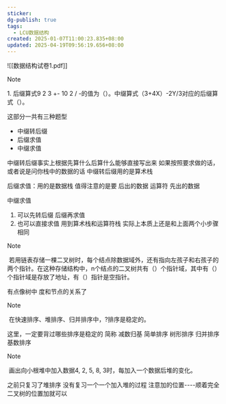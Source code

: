 ```yaml
---
sticker: 
dg-publish: true
tags:
  - LCU数据结构
created: 2025-01-07T11:00:23.835+08:00
updated: 2025-04-19T09:56:19.656+08:00
---
```


![[数据结构试卷1.pdf]]


> [!NOTE]
> 1. 后缀算式9 2 3 +- 10 2 / -的值为（）。中缀算式（3+4X）-2Y/3对应的后缀算式（）。

这部分一共有三种题型
- 中缀转后缀
- 后缀求值
- 中缀求值

中缀转后缀事实上根据先算什么后算什么能够直接写出来
如果按照要求做的话，或者说是问你栈中的数据的话   中缀转后缀用的是算术栈

后缀求值：用的是数据栈   值得注意的是要 后出的数据  运算符 先出的数据

中缀求值
1. 可以先转后缀 后缀再求值
2. 也可以直接求值  用到算术栈和运算符栈  实际上本质上还是和上面两个小步骤相同


> [!NOTE]
>  若用链表存储一棵二叉树时，每个结点除数据域外，还有指向左孩子和右孩子的两个指针。在这种存储结构中，n个结点的二叉树共有（）个指针域，其中有（）个指针域是存放了地址，有（）指针是空指针。

有点像树中 度和节点的关系了

> [!NOTE]
>  在快速排序、堆排序、归并排序中，?排序是稳定的。

这里，一定要背过哪些排序是稳定的  简称 减数归基  简单排序  树形排序 归并排序 基数排序

> [!NOTE]
>  画出向小根堆中加入数据4, 2, 5, 8, 3时，每加入一个数据后堆的变化。

之前只复习了堆排序  没有复习一个一个加入堆的过程
注意加的位置----顺着完全二叉树的位置加就可以

